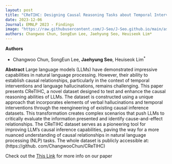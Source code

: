 ```yaml
---
layout: post
title: "CReTIHC: Designing Causal Reasoning Tasks about Temporal Interventions and Hallucinated Confoundings"
date: 2023-12-06
Journal: EMNLP 2023 - Findings
image: "https://raw.githubusercontent.com/J-Seo/J-Seo.github.io/main/assets/img/emnlp2023.png"
authors: Changwoo Chun, SongEun Lee, Jaehyung Seo, Heuiseok Lim*
---
```

**Authors**
- Changwoo Chun, SongEun Lee, **Jaehyung Seo**, Heuiseok Lim<sup>*</sup>

**Abstract**
Large language models (LLMs) have demonstrated impressive capabilities in natural language processing. However, their ability to establish causal relationships, particularly in the context of temporal interventions and language hallucinations, remains challenging. This paper presents CReTIHC, a novel dataset designed to test and enhance the causal reasoning abilities of LLMs. The dataset is constructed using a unique approach that incorporates elements of verbal hallucinations and temporal interventions through the reengineering of existing causal inference datasets. This transformation creates complex scenarios that push LLMs to critically evaluate the information presented and identify cause-and-effect relationships. The CReTIHC dataset serves as a pioneering tool for improving LLM’s causal inference capabilities, paving the way for a more nuanced understanding of causal relationships in natural language processing (NLP) tasks. The whole dataset is publicly accessible at:(https://github. com/ChangwooChun/CReTIHC)

Check out the [This Link][DOI] for more info on our paper

[DOI]: https://aclanthology.org/2023.findings-emnlp.693.pdf

